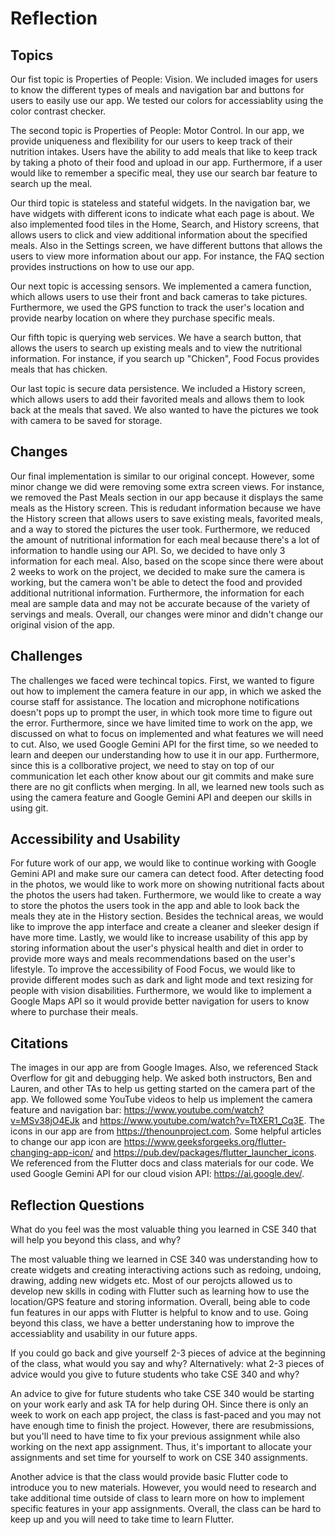 # Reflection


## Topics
Our fist topic is Properties of People: Vision. We included images for users to know the different types of meals and navigation bar and buttons for users to easily use our app. We tested our colors for accessiablity using the color contrast checker.

The second topic is Properties of People: Motor Control. In our app, we provide uniqueness and flexibility for our users to keep track of their nutrition intakes. Users have the ability to add meals that like to keep track by taking a photo of their food and upload in our app. Furthermore, if a user would like to remember a specific meal, they use our search bar feature to search up the meal.

Our third topic is stateless and stateful widgets. In the navigation bar, we have widgets with different icons to indicate what each page is about. We also implemented food tiles in the Home, Search, and History screens, that allows users to click and view additional information about the specified meals. Also in the Settings screen, we have different buttons that allows the users to view more information about our app. For instance, the FAQ section provides instructions on how to use our app.

Our next topic is accessing sensors. We implemented a camera function, which allows users to use their front and back cameras to take pictures. Furthermore, we used the GPS function to track the user's location and provide nearby location on where they purchase specific meals.

Our fifth topic is querying web services. We have a search button, that allows the users to search up existing meals and to view the nutritional information. For instance, if you search up "Chicken", Food Focus provides meals that has chicken.

Our last topic is secure data persistence. We included a History screen, which allows users to add their favorited meals and allows them to look back at the meals that saved. We also wanted to have the pictures we took with camera to be saved for storage.


## Changes
Our final implementation is similar to our original concept. However, some minor change we did were removing some extra screen views. For instance, we removed the Past Meals section in our app because it displays the same meals as the History screen. This is redudant information because we have the History screen that allows users to save existing meals, favorited meals, and a way to stored the pictures the user took. Furthermore, we reduced the amount of nutritional information for each meal because there's a lot of information to handle using our API. So, we decided to have only 3 information for each meal. Also, based on the scope since there were about 2 weeks to work on the project, we decided to make sure the camera is working, but the camera won't be able to detect the food and provided additional nutritional information. Furthermore, the information for each meal are sample data and may not be accurate because of the variety of servings and meals. Overall, our changes were minor and didn't change our original vision of the app.


## Challenges
The challenges we faced were techincal topics. First, we wanted to figure out how to implement the camera feature in our app, in which we asked the course staff for assistance. The location and microphone notifications doesn't pops up to prompt the user, in which took more time to figure out the error. Furthermore, since we have limited time to work on the app, we discussed on what to focus on implemented and what features we will need to cut. Also, we used Google Gemini API for the first time, so we needed to learn and deepen our understanding how to use it in our app. Furthermore, since this is a collborative project, we need to stay on top of our communication let each other know about our git commits and make sure there are no git conflicts when merging. In all, we learned new tools such as using the camera feature and Google Gemini API and deepen our skills in using git.



## Accessibility and Usability
For future work of our app, we would like to continue working with Google Gemini API and make sure our camera can detect food. After detecting food in the photos, we would like to work more on showing nutritional facts about the photos the users had taken. Furthermore, we would like to create a way to store the photos the users took in the app and able to look back the meals they ate in the History section. Besides the technical areas, we would like to improve the app interface and create a cleaner and sleeker design if have more time. Lastly, we would like to increase usability of this app by storing information about the user's physical health and diet in order to provide more ways and meals recommendations based on the user's lifestyle. To improve the accessibility of Food Focus, we would like to provide different modes such as dark and light mode and text resizing for people with vision disabilities. Furthermore, we would like to implement a Google Maps API so it would provide better navigation for users to know where to purchase their meals.

## Citations
The images in our app are from Google Images. Also, we referenced Stack Overflow for git and debugging help. We asked both instructors, Ben and Lauren, and other TAs to help us getting started on the camera part of the app. We followed some YouTube videos to help us implement the camera feature and navigation bar: https://www.youtube.com/watch?v=MSv38jO4EJk and https://www.youtube.com/watch?v=TtXER1_Cq3E. The icons in our app are from https://thenounproject.com. Some helpful articles to change our app icon are https://www.geeksforgeeks.org/flutter-changing-app-icon/ and https://pub.dev/packages/flutter_launcher_icons. We referenced from the Flutter docs and class materials for our code. We used Google Gemini API for our cloud vision API: https://ai.google.dev/.

## Reflection Questions
What do you feel was the most valuable thing you learned in CSE 340 that will help you beyond this class, and why?

The most valuable thing we learned in CSE 340 was understanding how to create widgets and creating interactiving actions such as redoing, undoing, drawing, adding new widgets etc. Most of our perojcts allowed us to develop new skills in coding with Flutter such as learning how to use the location/GPS feature and storing information. Overall, being able to code fun features in our apps with Flutter is helpful to know and to use. Going beyond this class, we have a better understaning how to improve the accessiablity and usability in our future apps.

If you could go back and give yourself 2-3 pieces of advice at the beginning of the class, what would you say and why? Alternatively: what 2-3 pieces of advice would you give to future students who take CSE 340 and why?

An advice to give for future students who take CSE 340 would be starting on your work early and ask TA for help during OH. Since there is only an week to work on each app project, the class is fast-paced and you may not have enough time to finish the project. However, there are resubmissions, but you'll need to have time to fix your previous assignment while also working on the next app assignment. Thus, it's important to allocate your assignments and set time for yourself to work on CSE 340 assignments.

Another advice is that the class would provide basic Flutter code to introduce you to new materials. However, you would need to research and take additional time outside of class to learn more on how to implement specific features in your app assignments. Overall, the class can be hard to keep up and you will need to take time to learn Flutter.
